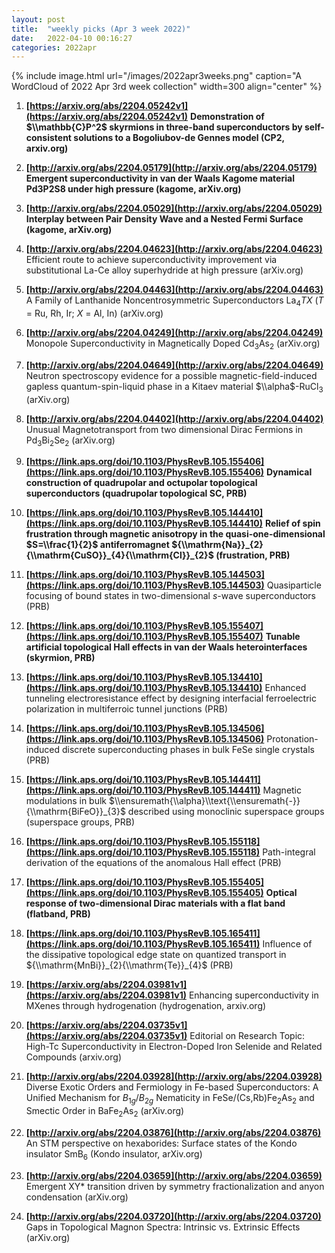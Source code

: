 ```yaml
---
layout: post
title:  "weekly picks (Apr 3 week 2022)"
date:   2022-04-10 00:16:27
categories: 2022apr
---
```


{% include image.html url="/images/2022apr3weeks.png" caption="A WordCloud of 2022 Apr 3rd week collection" width=300 align="center" %}


1. **[https://arxiv.org/abs/2204.05242v1](https://arxiv.org/abs/2204.05242v1)** **Demonstration of $\\mathbb{C}P^2$ skyrmions in three-band superconductors by self-consistent solutions to a Bogoliubov-de Gennes model (CP2, arxiv.org)**

1. **[http://arxiv.org/abs/2204.05179](http://arxiv.org/abs/2204.05179)** **Emergent superconductivity in van der Waals Kagome material Pd3P2S8 under high pressure (kagome, arXiv.org)**

1. **[http://arxiv.org/abs/2204.05029](http://arxiv.org/abs/2204.05029)** **Interplay between Pair Density Wave and a Nested Fermi Surface (kagome, arXiv.org)**

1. **[http://arxiv.org/abs/2204.04623](http://arxiv.org/abs/2204.04623)** Efficient route to achieve superconductivity improvement via substitutional La-Ce alloy superhydride at high pressure (arXiv.org)

1. **[http://arxiv.org/abs/2204.04463](http://arxiv.org/abs/2204.04463)** A Family of Lanthanide Noncentrosymmetric Superconductors La$_4$$TX$ ($T$ = Ru, Rh, Ir; $X$ = Al, In) (arXiv.org)

1. **[http://arxiv.org/abs/2204.04249](http://arxiv.org/abs/2204.04249)** Monopole Superconductivity in Magnetically Doped Cd$_3$As$_2$ (arXiv.org)

1. **[http://arxiv.org/abs/2204.04649](http://arxiv.org/abs/2204.04649)** Neutron spectroscopy evidence for a possible magnetic-field-induced gapless quantum-spin-liquid phase in a Kitaev material $\\alpha$-RuCl$_3$ (arXiv.org)

1. **[http://arxiv.org/abs/2204.04402](http://arxiv.org/abs/2204.04402)** Unusual Magnetotransport from two dimensional Dirac Fermions in Pd$_{3}$Bi$_{2}$Se$_{2}$ (arXiv.org)




1. **[https://link.aps.org/doi/10.1103/PhysRevB.105.155406](https://link.aps.org/doi/10.1103/PhysRevB.105.155406)** **Dynamical construction of quadrupolar and octupolar topological superconductors (quadrupolar topological SC, PRB)**

1. **[https://link.aps.org/doi/10.1103/PhysRevB.105.144410](https://link.aps.org/doi/10.1103/PhysRevB.105.144410)** **Relief of spin frustration through magnetic anisotropy in the quasi-one-dimensional $S=\\frac{1}{2}$ antiferromagnet ${\\mathrm{Na}}_{2}{\\mathrm{CuSO}}_{4}{\\mathrm{Cl}}_{2}$ (frustration, PRB)**

1. **[https://link.aps.org/doi/10.1103/PhysRevB.105.144503](https://link.aps.org/doi/10.1103/PhysRevB.105.144503)** Quasiparticle focusing of bound states in two-dimensional $s$-wave superconductors (PRB)

1. **[https://link.aps.org/doi/10.1103/PhysRevB.105.155407](https://link.aps.org/doi/10.1103/PhysRevB.105.155407)** **Tunable artificial topological Hall effects in van der Waals heterointerfaces (skyrmion, PRB)**

1. **[https://link.aps.org/doi/10.1103/PhysRevB.105.134410](https://link.aps.org/doi/10.1103/PhysRevB.105.134410)** Enhanced tunneling electroresistance effect by designing interfacial ferroelectric polarization in multiferroic tunnel junctions (PRB)

1. **[https://link.aps.org/doi/10.1103/PhysRevB.105.134506](https://link.aps.org/doi/10.1103/PhysRevB.105.134506)** Protonation-induced discrete superconducting phases in bulk FeSe single crystals (PRB)

1. **[https://link.aps.org/doi/10.1103/PhysRevB.105.144411](https://link.aps.org/doi/10.1103/PhysRevB.105.144411)** Magnetic modulations in bulk $\\ensuremath{\\alpha}\\text{\\ensuremath{-}}{\\mathrm{BiFeO}}_{3}$ described using monoclinic superspace groups (superspace groups, PRB)

1. **[https://link.aps.org/doi/10.1103/PhysRevB.105.155118](https://link.aps.org/doi/10.1103/PhysRevB.105.155118)** Path-integral derivation of the equations of the anomalous Hall effect (PRB)

1. **[https://link.aps.org/doi/10.1103/PhysRevB.105.155405](https://link.aps.org/doi/10.1103/PhysRevB.105.155405)** **Optical response of two-dimensional Dirac materials with a flat band (flatband, PRB)**

1. **[https://link.aps.org/doi/10.1103/PhysRevB.105.165411](https://link.aps.org/doi/10.1103/PhysRevB.105.165411)** Influence of the dissipative topological edge state on quantized transport in ${\\mathrm{MnBi}}_{2}{\\mathrm{Te}}_{4}$ (PRB)



1. **[https://arxiv.org/abs/2204.03981v1](https://arxiv.org/abs/2204.03981v1)** Enhancing superconductivity in MXenes through hydrogenation (hydrogenation, arxiv.org)

1. **[https://arxiv.org/abs/2204.03735v1](https://arxiv.org/abs/2204.03735v1)** Editorial on Research Topic: High-Tc Superconductivity in Electron-Doped Iron Selenide and Related Compounds (arxiv.org)

1. **[http://arxiv.org/abs/2204.03928](http://arxiv.org/abs/2204.03928)** Diverse Exotic Orders and Fermiology in Fe-based Superconductors: A Unified Mechanism for $B_{1g}/B_{2g}$ Nematicity in FeSe/(Cs,Rb)Fe$_2$As$_2$ and Smectic Order in BaFe$_2$As$_2$ (arXiv.org)

1. **[http://arxiv.org/abs/2204.03876](http://arxiv.org/abs/2204.03876)** An STM perspective on hexaborides: Surface states of the Kondo insulator SmB$_6$ (Kondo insulator, arXiv.org)

1. **[http://arxiv.org/abs/2204.03659](http://arxiv.org/abs/2204.03659)** Emergent XY* transition driven by symmetry fractionalization and anyon condensation (arXiv.org)

1. **[http://arxiv.org/abs/2204.03720](http://arxiv.org/abs/2204.03720)** Gaps in Topological Magnon Spectra: Intrinsic vs. Extrinsic Effects (arXiv.org)
